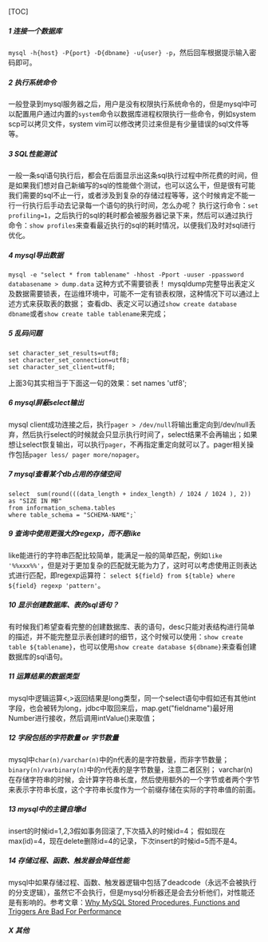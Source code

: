 [TOC]

##### 1 连接一个数据库
```mysql -h{host} -P{port} -D{dbname} -u{user} -p```，然后回车根据提示输入密码即可。
##### 2 执行系统命令
一般登录到mysql服务器之后，用户是没有权限执行系统命令的，但是mysql中可以配置用户通过内置的```system```命令以数据库进程权限执行一些命令，例如system scp可以拷贝文件，system vim可以修改拷贝过来但是有少量错误的sql文件等等。
##### 3 SQL性能测试
一般一条sql语句执行后，都会在后面显示出这条sql执行过程中所花费的时间，但是如果我们想对自己新编写的sql的性能做个测试，也可以这么干，但是很有可能我们需要的sql不止一行，或者涉及到复杂的存储过程等等，这个时候肯定不能一行一行执行后手动去记录每一个语句的执行时间，怎么办呢？
执行这行命令：```set profiling=1```，之后执行的sql的耗时都会被服务器记录下来，然后可以通过执行命令：```show profiles```来查看最近执行的sql的耗时情况，以便我们及时对sql进行优化。
##### 4 mysql导出数据
```mysql -e "select * from tablename" -hhost -Pport -uuser -ppassword databasename > dump.data```
这种方式不需要锁表！
mysqldump完整导出表定义及数据需要锁表，在运维环境中，可能不一定有锁表权限，这种情况下可以通过上述方式来获取表的数据；
查看db、表定义可以通过```show create database dbname```或者```show create table tablename```来完成；
##### 5 乱码问题
```
set character_set_results=utf8;
set character_set_connection=utf8;
set character_set_client=utf8;
```
上面3句其实相当于下面这一句的效果：set names 'utf8';
##### 6 mysql屏蔽select输出
mysql client成功连接之后，执行```pager > /dev/null```将输出重定向到/dev/null丢弃，然后执行select的时候就会只显示执行时间了，select结果不会再输出；如果想让select恢复输出，可以执行```pager```，不再指定重定向就可以了。pager相关操作包括```pager less/ pager more/nopager```。
##### 7 mysql查看某个db占用的存储空间
```
select  sum(round(((data_length + index_length) / 1024 / 1024 ), 2)) as "SIZE IN MB"
from information_schema.tables
where table_schema = "SCHEMA-NAME";`
```
##### 9 查询中使用更强大的regexp，而不是like
like能进行的字符串匹配比较简单，能满足一般的简单匹配，例如```like '%%xxx%%'```，但是对于更加复杂的匹配就无能为力了，这时可以考虑使用正则表达式进行匹配，即regexp运算符：
```select ${field} from ${table} where ${field} regexp 'pattern'```。
##### 10 显示创建数据库、表的sql语句？
有时候我们希望查看完整的创建数据库、表的语句，desc只能对表结构进行简单的描述，并不能完整显示表创建时的细节，这个时候可以使用：```show create table ${tablename}```，也可以使用```show create database ${dbname}```来查看创建数据库的sql语句。
##### 11 运算结果的数据类型
mysql中逻辑运算<,>返回结果是long类型，同一个select语句中假如还有其他int字段，也会被转为long，jdbc中取回来后，map.get("fieldname")最好用Number进行接收，然后调用intValue()来取值；
##### 12 字段包括的字符数量 or 字节数量
mysql中```char(n)/varchar(n)```中的n代表的是字符数量，而非字节数量；
```binary(n)/varbinary(n)```中的n代表的是字节数量，注意二者区别；
varchar(n)在存储字符串的时候，会计算字符串长度，然后使用额外的一个字节或者两个字节来表示字符串长度，这个字符串长度作为一个前缀存储在实际的字符串值的前面。
##### 13 mysql中的主键自增id
insert的时候id=1,2,3假如事务回滚了,下次插入的时候id=4；
假如现在max(id)=4，现在delete删除id=4的记录，下次insert的时候id=5而不是4。
##### 14 存储过程、函数、触发器会降低性能
mysql中如果存储过程、函数、触发器逻辑中包括了deadcode（永远不会被执行的分支逻辑），虽然它不会执行，但是mysql分析器还是会去分析他们，对性能还是有影响的。参考文章：[Why MySQL Stored Procedures, Functions and Triggers Are Bad For Performance](https://www.percona.com/blog/2018/07/12/why-mysql-stored-procedures-functions-triggers-bad-performance/)

##### X 其他



